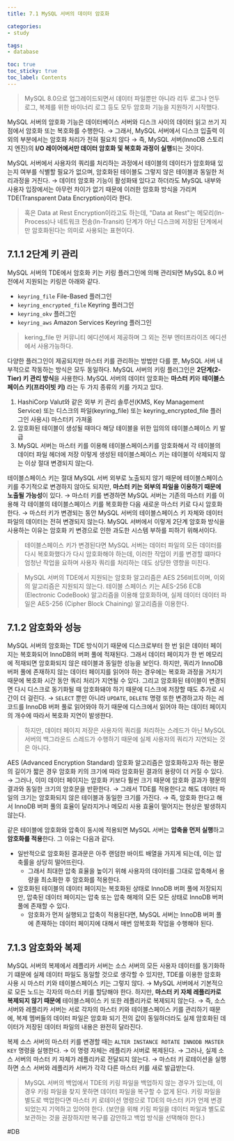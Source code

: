 ```yaml
---
title: 7.1 MySQL 서버의 데이터 암호화

categories:
- study

tags:
- database

toc: true
toc_sticky: true
toc_label: Contents
---
```


> MySQL 8.0으로 업그레이드되면서 데이터 파일뿐만 아니라 리두 로그나 언두 로그, 복제를 위한 바이너리 로그 등도 모두 암호화 기능을 지원하기 시작했다.

MySQL 서버의 암호화 기능은 데이터베이스 서버와 디스크 사이의 데이터 읽고 쓰기 지점에서 암호화 또는 복호화를 수행한다.
→ 그래서, MySQL 서버에서 디스크 입출력 이외의 부분에서는 암호화 처리가 전혀 필요치 않다
→ 즉, MySQL 서버(InnoDB 스토리지 엔진)의 **I/O 레이어에서만 데이터 암호화 및 복호화 과정이 실행**되는 것이다.

MySQL 서버에서 사용자의 쿼리를 처리하는 과정에서 테이블의 데이터가 암호화돼 있는지 여부를 식별할 필요가 없으며, 암호화된 테이블도 그렇지 않은 테이블과 동일한 처리과정을 거친다.
→ 데이터 암호화 기능이 활성화돼 있다고 하더라도 MySQL 내부와 사용자 입장에서는 아무런 차이가 없기 때문에 이러한 암호화 방식을 가리켜 TDE(Transparent Data Encryption)이라 한다. 
> 혹은 Data at Rest Encryption이라고도 하는데, "Data at Rest"는 메모리(In-Process)나 네트워크 전송(In-Transit) 단계가 아닌 디스크에 저장된 단계에서만 암호화된다는 의미로 사용되는 표현이다.

## 7.1.1 2단계 키 관리
MySQL 서버의 TDE에서 암호화 키는 키링 플러그인에 의해 관리되면 MySQL 8.0 버전에서 지원되는 키링은 아래와 같다.
- `keyring_file` File-Based 플러그인
- `keyring_encrypted_file` Keyring 플러그인
- `keyring_okv` 플러그인
- `keyring_aws` Amazon Services Keyring 플러그인

> kering_file 만 커뮤니티 에디션에서 제공하며 그 외는 전부 엔터프라이즈 에디션에서 사용가능하다.

다양한 플러그인이 제공되지만 마스터 키를 관리하는 방법만 다를 뿐, MySQL 서버 내부적으로 작동하는 방식은 모두 동일하다. 
MySQL 서버의 키링 플러그인은 **2단계(2-Tier) 키 관리 방식**을 사용한다.
MySQL 서버의 데이터 암호화는 **마스터 키**와 **테이블스페이스 키(프라이빗 키)** 라는 두 가지 종류의 키를 가지고 있다.
1. HashiCorp Valut와 같은 외부 키 관리 솔루션(KMS, Key Management Service) 또는 디스크의 파일(keyring_file) 또는 keyring_encrypted_file 플러그인 사용시) 마스터키 가져옮
2. 암호화된 테이블이 생성될 때마다 해당 테이블을 위한 임의의 테이블스페이스 키 발급
3. MySQL 서버는 마스터 키를 이용해 테이블스페이스키를 암호화해서 각 테이블의 데이터 파일 헤더에 저장
이렇게 생성된 테이블스페이스 키는 테이블이 삭제되지 않는 이상 절대 변경되지 않는다.

테이블스페이스 키는 절대 MySQL 서버 외부로 노출되지 않기 때문에 테이블스페이스 키를 주기적으로 변경하지 않아도 되지만, **마스터 키는 외부의 파일을 이용하기 때문에 노출될 가능성**이 있다.
→ 마스터 키를 변경하면 MySQL 서버는 기존의 마스터 키를 이용해 각 테이블의 테이블스페이스 키를 복호화한 다음 새로운 마스터 키로 다시 암호화한다.
→  마스터 키가 변경되는 동안 MySQL 서버의 테이블스페이스 키 자체와 데이터 파일의 데이터는 전혀 변경되지 않는다.
MySQL 서버에서 이렇게 2단계 암호화 방식을 사용하는 이유는 암호화 키 변경으로 인한 과도한 시스템 부하를 피하기 위해서이다.
> 테이블스페이스 키가 변경된다면 MySQL 서버는 데이터 파일의 모든 데이터를 다시 복호화했다가 다시 암호화해야 하는데, 이러한 작업이 키를 변경할 떄마다 엄청난 작업을 요하며 사용자 쿼리를 처리하는 데도 상당한 영향을 미친다.

> MySQL 서버의 TDE에서 지원되는 암호화 알고리즘은 AES 256비트이며, 이외의 알고리즘은 지원되지 않는다.
> 테이블 스페이스 키는 AES-256 ECB (Electronic CodeBook) 알고리즘을 이용해 암호화하며, 실제 데이터 데이터 파일은 AES-256 (Cipher Block Chaining) 알고리즘을 이용한다.

## 7.1.2 암호화와 성능
MySQL 서버의 암호화는 TDE 방식이기 때문에 디스크로부터 한 번 읽은 데이터 페이지는 복호화되어 InnoDB의 버퍼 풀에 적재된다. 그래서 데이터 페이지가 한 번 메모리에 적재되면 암호화되지 않은 테이블과 동일한 성능을 보인다.
하지만, 쿼리가 InnoDB 버퍼 풀에 존재하지 않는 데이터 페이지를 읽어야 하는 경우에는 복호화 과정을 거치기 때문에 복호화 시간 동안 쿼리 처리가 지연될 수 있다. 그리고 암호화된 테이블이 변경되면 다시 디스크로 동기화될 때 암호화돼야 하기 때문에 디스크에 저장할 때도 추가로 시간이 더 걸린다.
→  `SELECT` 뿐만 아니라 `UPDATE`, `DELETE` 명령 또한 변경하고자 하는 레코드를 InnoDB 버퍼 풀로 읽어와야 하기 때문에 디스크에서 읽어야 하는 데이터 페이지의 개수에 따라서 복호화 지연이 발생한다.
>  하지만, 데이터 페이지 저장은 사용자의 쿼리를 처리하는 스레드가 아닌 MySQL 서버의 백그라운드 스레드가 수행하기 때문에 실제 사용자의 쿼리가 지연되는 것은 아니다.

AES (Advanced Encryption Standard) 암호화 알고리즘은 암호화하고자 하는 평문의 길이가 짧은 경우 암호화 키의 크기에 따라 암호화된 결과의 용량이 더 커질 수 있다.
→ 그러나, 이미 데이터 페이지는 암호화 키보다 훨씬 크기 때문에 암호화 결과가 평문의 결과와 동일한 크기의 암호문을 반환한다.
→ 그래서 TDE를 적용한다고 해도 데이터 파일의 크기는 암호화되지 않은 테이블과 동일한 크기를 가진다. 
→ 즉, 암호화 한다고 해서 InnoDB 버퍼 풀의 효율이 달라지거나 메모리 사용 효율이 떨어지는 현상은 발생하지 않는다.

같은 테이블에 암호화와 압축이 동시에 적용되면 MySQL 서버는 **압축을 먼저 실행**하고 **암호화를 적용**한다. 그 이유는 다음과 같다.
- 일반적으로 암호화된 결과문은 아주 랜덤한 바이트 배열을 가지게 되는데, 이는 압축률을 상당히 떨어뜨린다.
	- 그래서 최대한 압축 효율을 높이기 위해 사용자의 데이터를 그대로 압축해서 용량을 최소화한 후 암호화를 적용한다.
- 암호화된 테이블의 데이터 페이지는 복호화된 상태로 InnoDB 버퍼 풀에 저장되지만, 압축된 데이터 페이지는 압축 또는 압축 해제의 모든 모든 상태로 InnoDB 버퍼 풀에 존재할 수 있다.
	- 암호화가 먼저 실행되고 압축이 적용된다면, MySQL 서버는 InnoDB 버퍼 풀에 존재하는 데이터 페이지에 대해서 매번 암복호화 작업을 수행해야 된다.

## 7.1.3 암호화와 복제
MySQL 서버의 복제에서 레플리카 서버는 소스 서버의 모든 사용자 데이터를 동기화하기 떄문에 실제 데이터 파일도 동일할 것으로 생각할 수 있지만, TDE를 이용한 암호화 사용 시 마스터 키와 테이블스페이스 키는 그렇지 않다.
→ MySQL 서버에서 기본적으로 모든 노드는 각자의 마스터 키를 할당해야 한다. 하지만, **마스터 키 자체 레플리카로 복제되지 않기 때문에** 테이블스페이스 키 또한 레플리카로 복제되지 않는다.
→ 즉, 소스 서버와 레플리카 서버는 서로 각자의 마스터 키와 테이블스페이스 키를 관리하기 때문에, 복제 멤버들의 데이터 파일은 암호화 되기 전의 값이 동일하더라도 실제 암호화된 데이터가 저장된 데이터 파일의 내용은 완전히 달라진다.

복제 소스 서버의 마스터 키를 변경할 때는 `ALTER INSTANCE ROTATE INNODB MASTER KEY` 명령을 실행한다.
→ 이 명령 자체는 레플리카 서버로 복제된다.
→ 그러나, 실제 소스 서버의 마스터 키 자체가 레플리카로 전달되지 않는다.
→ 마스터 키 로테이션을 실행하면 소스 서버와 레플리카 서버가 각각 다른 마스터 키를 새로 발급받는다.
> MySQL 서버의 백업에서 TDE의 키링 파일을 백업하지 않는 경우가 있는데, 이 경우 키링 파일을 찾지 못하면 데이터 파일을 복구할 수 없게 된다.
> 키링 파일을 별도로 백업한다면 마스터 키 로테이션 명령으로 TDE의 마스터 키가 언제 변경되었는지 기억하고 있어야 한다. 
> (보안을 위해 키링 파일을 데이터 파일과 별도로 보관하는 것을 권장하지만 복구를 감안하고 백업 방식을 선택해야 한다.)

#DB 